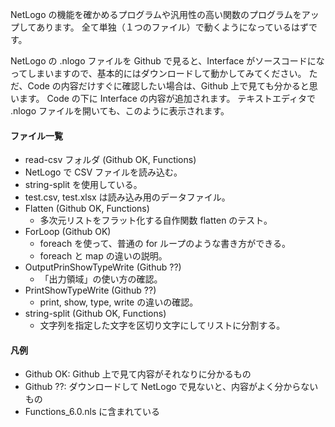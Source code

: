 NetLogo の機能を確かめるプログラムや汎用性の高い関数のプログラムをアップしてあります。
全て単独（１つのファイル）で動くようになっているはずです。

NetLogo の .nlogo ファイルを Github で見ると、Interface がソースコードになってしまいますので、基本的にはダウンロードして動かしてみてください。
ただ、Code の内容だけすぐに確認したい場合は、Github 上で見ても分かると思います。
Code の下に Interface の内容が追加されます。
テキストエディタで .nlogo ファイルを開いても、このように表示されます。

#### ファイル一覧
- read-csv フォルダ (Github OK, Functions)
 - NetLogo で CSV ファイルを読み込む。
 - string-split を使用している。
 - test.csv, test.xlsx は読み込み用のデータファイル。
- Flatten (Github OK, Functions)
  - 多次元リストをフラット化する自作関数 flatten のテスト。
- ForLoop (Github OK)
  - foreach を使って、普通の for ループのような書き方ができる。
  - foreach と map の違いの説明。
- OutputPrinShowTypeWrite (Github ??)
  - 「出力領域」の使い方の確認。
- PrintShowTypeWrite (Github ??)
  - print, show, type, write の違いの確認。
- string-split (Github OK, Functions)
  - 文字列を指定した文字を区切り文字にしてリストに分割する。

#### 凡例
- Github OK: Github 上で見て内容がそれなりに分かるもの
- Github ??: ダウンロードして NetLogo で見ないと、内容がよく分からないもの
- Functions_6.0.nls に含まれている
